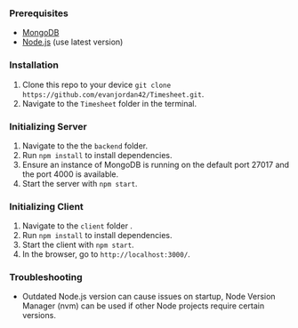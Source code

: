 ### Prerequisites

* [MongoDB](https://docs.mongodb.com/manual/installation/)
* [Node.js](https://nodejs.org/en/download/) (use latest version)

### Installation

1. Clone this repo to your device `git clone https://github.com/evanjordan42/Timesheet.git`.
2. Navigate to the `Timesheet` folder in the terminal.

### Initializing Server

1. Navigate to the the `backend` folder.
2. Run `npm install` to install dependencies.
3. Ensure an instance of MongoDB is running on the default port 27017 and the port 4000 is available.
4. Start the server with `npm start`.

### Initializing Client

1. Navigate to the `client` folder .
2. Run `npm install` to install dependencies.
3. Start the client with `npm start`.
4. In the browser, go to `http://localhost:3000/`.

### Troubleshooting

- Outdated Node.js version can cause issues on startup, Node Version Manager (nvm) can be used if other Node projects require certain versions.
